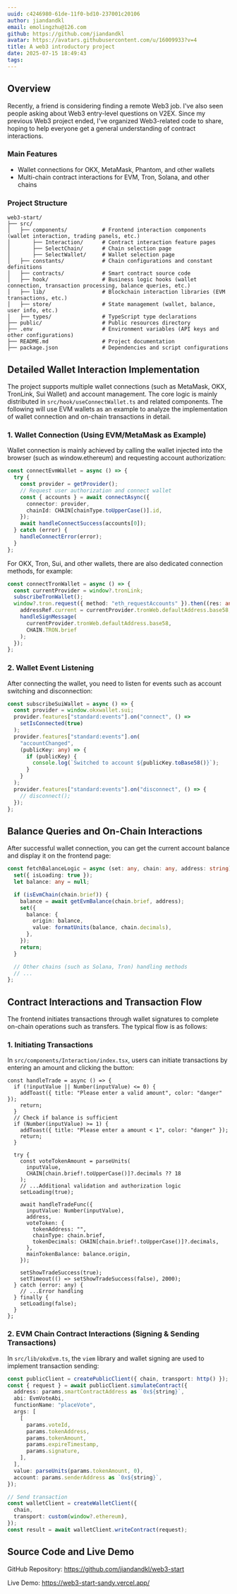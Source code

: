 ```yaml
---
uuid: c4246980-61de-11f0-bd10-237001c20106
author: jiandandkl
email: emolingzhu@126.com
github: https://github.com/jiandandkl
avatar: https://avatars.githubusercontent.com/u/16009933?v=4
title: A web3 introductory project
date: 2025-07-15 18:49:43
tags:
---
```


## Overview

Recently, a friend is considering finding a remote Web3 job. I've also seen people asking about Web3 entry-level questions on V2EX. Since my previous Web3 project ended, I've organized Web3-related code to share, hoping to help everyone get a general understanding of contract interactions.

### Main Features

- Wallet connections for OKX, MetaMask, Phantom, and other wallets
- Multi-chain contract interactions for EVM, Tron, Solana, and other chains

### Project Structure

```
web3-start/
├── src/
│   ├── components/           # Frontend interaction components (wallet interaction, trading panels, etc.)
│       ├── Interaction/      # Contract interaction feature pages
│       ├── SelectChain/      # Chain selection page
│       ├── SelectWallet/     # Wallet selection page
│   ├── constants/            # Chain configurations and constant definitions
│   ├── contracts/            # Smart contract source code
│   ├── hook/                 # Business logic hooks (wallet connection, transaction processing, balance queries, etc.)
│   ├── lib/                  # Blockchain interaction libraries (EVM transactions, etc.)
│   ├── store/                # State management (wallet, balance, user info, etc.)
│   ├── types/                # TypeScript type declarations
├── public/                   # Public resources directory
├── .env                      # Environment variables (API keys and other configurations)
├── README.md                 # Project documentation
├── package.json              # Dependencies and script configurations
```

## Detailed Wallet Interaction Implementation

The project supports multiple wallet connections (such as MetaMask, OKX, TronLink, Sui Wallet) and account management. The core logic is mainly distributed in `src/hook/useConnectWallet.ts` and related components. The following will use EVM wallets as an example to analyze the implementation of wallet connection and on-chain transactions in detail.

### 1. Wallet Connection (Using EVM/MetaMask as Example)

Wallet connection is mainly achieved by calling the wallet injected into the browser (such as window.ethereum) and requesting account authorization:

```typescript name=src/hook/useConnectWallet.ts
const connectEvmWallet = async () => {
  try {
    const provider = getProvider();
    // Request user authorization and connect wallet
    const { accounts } = await connectAsync({
      connector: provider,
      chainId: CHAIN[chainType.toUpperCase()].id,
    });
    await handleConnectSuccess(accounts[0]);
  } catch (error) {
    handleConnectError(error);
  }
};
```

For OKX, Tron, Sui, and other wallets, there are also dedicated connection methods, for example:

```typescript
const connectTronWallet = async () => {
  const currentProvider = window?.tronLink;
  subscribeTronWallet();
  window?.tron.request({ method: "eth_requestAccounts" }).then((res: any) => {
    addressRef.current = currentProvider.tronWeb.defaultAddress.base58;
    handleSignMessage(
      currentProvider.tronWeb.defaultAddress.base58,
      CHAIN.TRON.brief
    );
  });
};
```

### 2. Wallet Event Listening

After connecting the wallet, you need to listen for events such as account switching and disconnection:

```typescript name=src/hook/useConnectWallet.ts
const subscribeSuiWallet = async () => {
  const provider = window.okxwallet.sui;
  provider.features["standard:events"].on("connect", () =>
    setIsConnected(true)
  );
  provider.features["standard:events"].on(
    "accountChanged",
    (publicKey: any) => {
      if (publicKey) {
        console.log(`Switched to account ${publicKey.toBase58()}`);
      }
    }
  );
  provider.features["standard:events"].on("disconnect", () => {
    // disconnect();
  });
};
```

## Balance Queries and On-Chain Interactions

After successful wallet connection, you can get the current account balance and display it on the frontend page:

```typescript name=src/store/balance.ts
const fetchBalanceLogic = async (set: any, chain: any, address: string) => {
  set({ isLoading: true });
  let balance: any = null;

  if (isEvmChain(chain.brief)) {
    balance = await getEvmBalance(chain.brief, address);
    set({
      balance: {
        origin: balance,
        value: formatUnits(balance, chain.decimals),
      },
    });
    return;
  }

  // Other chains (such as Solana, Tron) handling methods
  // ...
};
```

## Contract Interactions and Transaction Flow

The frontend initiates transactions through wallet signatures to complete on-chain operations such as transfers. The typical flow is as follows:

### 1. Initiating Transactions

In `src/components/Interaction/index.tsx`, users can initiate transactions by entering an amount and clicking the button:

```tsx name=src/components/Interaction/index.tsx
const handleTrade = async () => {
  if (!inputValue || Number(inputValue) <= 0) {
    addToast({ title: "Please enter a valid amount", color: "danger" });
    return;
  }
  // Check if balance is sufficient
  if (Number(inputValue) >= 1) {
    addToast({ title: "Please enter a amount < 1", color: "danger" });
    return;
  }

  try {
    const voteTokenAmount = parseUnits(
      inputValue,
      CHAIN[chain.brief!.toUpperCase()]?.decimals ?? 18
    );
    // ...Additional validation and authorization logic
    setLoading(true);

    await handleTradeFunc({
      inputValue: Number(inputValue),
      address,
      voteToken: {
        tokenAddress: "",
        chainType: chain.brief,
        tokenDecimals: CHAIN[chain.brief!.toUpperCase()]?.decimals,
      },
      mainTokenBalance: balance.origin,
    });

    setShowTradeSuccess(true);
    setTimeout(() => setShowTradeSuccess(false), 2000);
  } catch (error: any) {
    // ...Error handling
  } finally {
    setLoading(false);
  }
};
```

### 2. EVM Chain Contract Interactions (Signing & Sending Transactions)

In `src/lib/okxEvm.ts`, the `viem` library and wallet signing are used to implement transaction sending:

```typescript name=src/lib/okxEvm.ts
const publicClient = createPublicClient({ chain, transport: http() });
const { request } = await publicClient.simulateContract({
  address: params.smartContractAddress as `0x${string}`,
  abi: EvmVoteAbi,
  functionName: "placeVote",
  args: [
    [
      params.voteId,
      params.tokenAddress,
      params.tokenAmount,
      params.expireTimestamp,
      params.signature,
    ],
  ],
  value: parseUnits(params.tokenAmount, 0),
  account: params.senderAddress as `0x${string}`,
});

// Send transaction
const walletClient = createWalletClient({
  chain,
  transport: custom(window?.ethereum),
});
const result = await walletClient.writeContract(request);
```

## Source Code and Live Demo

GitHub Repository: https://github.com/jiandandkl/web3-start

Live Demo: https://web3-start-sandy.vercel.app/
